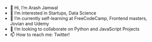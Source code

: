 - 👋 Hi, I’m Arash Jamwal
- 👀 I’m interested in Startups, Data Science
- 🌱 I’m currently self-learning at FreeCodeCamp, Frontend masters, Jovian and Udemy
- 💞️ I’m looking to collaborate on Python and JavaScript Projects
- 📫 How to reach me: Twitter!

<!---
AceArash/AceArash is a ✨ special ✨ repository because its `README.md` (this file) appears on your GitHub profile.
You can click the Preview link to take a look at your changes.
--->
